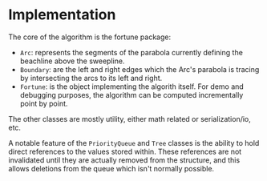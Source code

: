 # Implementation

The core of the algorithm is the fortune package:

* `Arc`: represents the segments of the parabola currently defining the beachline above the sweepline.
* `Boundary`: are the left and right edges which the Arc's parabola is tracing by intersecting the arcs to its left and right.
* `Fortune`: is the object implementing the algorith itself. For demo and debugging purposes, the algorithm can be computed incrementally point by point.

The other classes are mostly utility, either math related or serialization/io, etc.

A notable feature of the `PriorityQueue` and `Tree` classes is the ability to hold direct references to the values stored within. These references are not invalidated until they are actually removed from the structure, and this allows deletions from the queue which isn't normally possible.